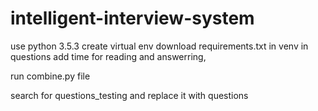 # intelligent-interview-system

use python 3.5.3
create virtual env
download requirements.txt in venv
in questions add time for reading and answerring,

run combine.py file

search for questions_testing and replace it with questions
